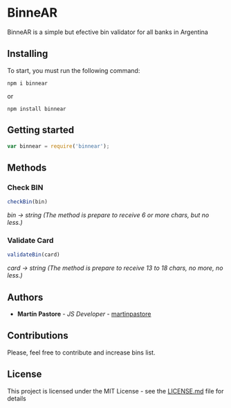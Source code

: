 # BinneAR

BinneAR is a simple but efective bin validator for all banks in Argentina

## Installing

To start, you must run the following command:

```
npm i binnear
```

or

```
npm install binnear
```

## Getting started

```javascript
var binnear = require('binnear');
```

## Methods

### Check BIN

```javascript
checkBin(bin)
```

*bin -> string (The method is prepare to receive 6 or more chars, but no less.)*

### Validate Card

```javascript
validateBin(card)
```

*card -> string (The method is prepare to receive 13 to 18 chars, no more, no less.)*


## Authors

* **Martín Pastore** - *JS Developer* - [martinpastore](https://github.com/martinpastore)

## Contributions

Please, feel free to contribute and increase bins list.

## License

This project is licensed under the MIT License - see the [LICENSE.md](LICENSE.md) file for details
